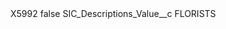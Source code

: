 <?xml version="1.0" encoding="UTF-8"?>
<CustomMetadata xmlns="http://soap.sforce.com/2006/04/metadata" xmlns:xsi="http://www.w3.org/2001/XMLSchema-instance" xmlns:xsd="http://www.w3.org/2001/XMLSchema">
    <label>X5992</label>
    <protected>false</protected>
    <values>
        <field>SIC_Descriptions_Value__c</field>
        <value xsi:type="xsd:string">FLORISTS</value>
    </values>
</CustomMetadata>
